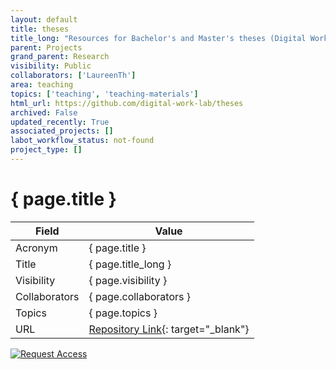```yaml
---
layout: default
title: theses
title_long: "Resources for Bachelor's and Master's theses (Digital Work Lab, Otto-Friedrich Universität Bamberg)"
parent: Projects
grand_parent: Research
visibility: Public
collaborators: ['LaureenTh']
area: teaching
topics: ['teaching', 'teaching-materials']
html_url: https://github.com/digital-work-lab/theses
archived: False
updated_recently: True
associated_projects: []
labot_workflow_status: not-found
project_type: []
---
```


# { page.title }

Field               | Value
------------------- | ----------------------------------
Acronym             | { page.title }
Title               | { page.title_long }
Visibility          | { page.visibility }
Collaborators       | { page.collaborators }
Topics              | { page.topics }
URL                 | [Repository Link](https://github.com/digital-work-lab/theses){: target="_blank"}

[![Request Access](https://img.shields.io/badge/Request-Access-blue?style=for-the-badge)](https://github.com/digital-work-lab/theses/issues/new?assignees=geritwagner&labels=access+request&template=request-repo-access.md&title=%5BAccess+Request%5D+Request+for+access+to+repository)

